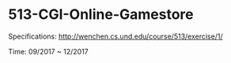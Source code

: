 # 513-CGI-Online-Gamestore

Specifications: http://wenchen.cs.und.edu/course/513/exercise/1/

Time: 09/2017 ~ 12/2017
